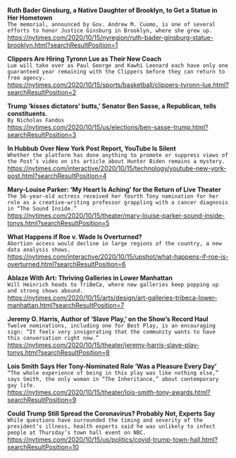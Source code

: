 **Ruth Bader Ginsburg, a Native Daughter of Brooklyn, to Get a Statue in Her Hometown**\
`The memorial, announced by Gov. Andrew M. Cuomo, is one of several efforts to honor Justice Ginsburg in Brooklyn, where she grew up.`\
https://nytimes.com/2020/10/15/nyregion/ruth-bader-ginsburg-statue-brooklyn.html?searchResultPosition=1

**Clippers Are Hiring Tyronn Lue as Their New Coach**\
`Lue will take over as Paul George and Kawhi Leonard each have only one guaranteed year remaining with the Clippers before they can return to free agency.`\
https://nytimes.com/2020/10/15/sports/basketball/clippers-tyronn-lue.html?searchResultPosition=2

**Trump ‘kisses dictators’ butts,’ Senator Ben Sasse, a Republican, tells constituents.**\
`By Nicholas Fandos`\
https://nytimes.com/2020/10/15/us/elections/ben-sasse-trump.html?searchResultPosition=3

**In Hubbub Over New York Post Report, YouTube Is Silent**\
`Whether the platform has done anything to promote or suppress views of the Post’s video on its article about Hunter Biden remains a mystery.`\
https://nytimes.com/interactive/2020/10/15/technology/youtube-new-york-post.html?searchResultPosition=4

**Mary-Louise Parker: ‘My Heart Is Aching’ for the Return of Live Theater**\
`The 56-year-old actress received her fourth Tony nomination for her role as a creative-writing professor grappling with a cancer diagnosis in “The Sound Inside.”`\
https://nytimes.com/2020/10/15/theater/mary-louise-parker-sound-inside-tonys.html?searchResultPosition=5

**What Happens if Roe v. Wade Is Overturned?**\
`Abortion access would decline in large regions of the country, a new data analysis shows.`\
https://nytimes.com/interactive/2020/10/15/upshot/what-happens-if-roe-is-overturned.html?searchResultPosition=6

**Ablaze With Art: Thriving Galleries in Lower Manhattan**\
`Will Heinrich heads to TriBeCa, where new galleries keep popping up and strong shows abound.`\
https://nytimes.com/2020/10/15/arts/design/art-galleries-tribeca-lower-manhattan.html?searchResultPosition=7

**Jeremy O. Harris, Author of ‘Slave Play,’ on the Show’s Record Haul**\
`Twelve nominations, including one for Best Play, is an encouraging sign: “It feels very invigorating that the community wants to have this conversation right now.”`\
https://nytimes.com/2020/10/15/theater/jeremy-harris-slave-play-tonys.html?searchResultPosition=8

**Lois Smith Says Her Tony-Nominated Role ‘Was a Pleasure Every Day’**\
`“The whole experience of being in this play was like nothing else,” says Smith, the only woman in “The Inheritance,” about contemporary gay life.`\
https://nytimes.com/2020/10/15/theater/lois-smith-tony-awards.html?searchResultPosition=9

**Could Trump Still Spread the Coronavirus? Probably Not, Experts Say**\
`While questions have surrounded the timing and severity of the president’s illness, health experts said he was unlikely to infect people at Thursday’s town hall event on NBC.`\
https://nytimes.com/2020/10/15/us/politics/covid-trump-town-hall.html?searchResultPosition=10

